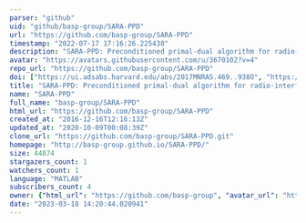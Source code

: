 ```yaml
---
parser: "github"
uid: "github/basp-group/SARA-PPD"
url: "https://github.com/basp-group/SARA-PPD"
timestamp: "2022-07-17 17:16:26.225438"
description: "SARA-PPD: Preconditioned primal-dual algorithm for radio-interferometric imaging"
avatar: "https://avatars.githubusercontent.com/u/3670102?v=4"
repo_url: "https://github.com/basp-group/SARA-PPD"
doi: ["https://ui.adsabs.harvard.edu/abs/2017MNRAS.469..938O", "https://ui.adsabs.harvard.edu/abs/2019ascl.soft07005O/abstract"]
title: "SARA-PPD: Preconditioned primal-dual algorithm for radio-interferometric imaging"
name: "SARA-PPD"
full_name: "basp-group/SARA-PPD"
html_url: "https://github.com/basp-group/SARA-PPD"
created_at: "2016-12-16T12:16:13Z"
updated_at: "2020-10-09T00:08:39Z"
clone_url: "https://github.com/basp-group/SARA-PPD.git"
homepage: "http://basp-group.github.io/SARA-PPD/"
size: 44874
stargazers_count: 1
watchers_count: 1
language: "MATLAB"
subscribers_count: 4
owner: {"html_url": "https://github.com/basp-group", "avatar_url": "https://avatars.githubusercontent.com/u/3670102?v=4", "login": "basp-group", "type": "User"}
date: "2023-03-18 14:20:44.020941"
---
```

